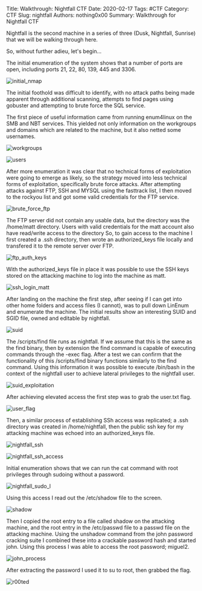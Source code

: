 Title: Walkthrough: Nightfall CTF
Date: 2020-02-17
Tags: #CTF
Category: CTF
Slug: nightfall
Authors: nothing0x00
Summary: Walkthrough for Nightfall CTF

Nightfall is the second machine in a series of three (Dusk, Nightfall, Sunrise) that we will be walking through here.

So, without further adieu, let's begin...

The initial enumeration of the system shows that a number of ports are open, including ports 21, 22, 80, 139, 445 and 3306.

![initial_nmap](/images/nightfall/initial_nmap.png)

The initial foothold was difficult to identify, with no attack paths being made apparent through additional scanning, attempts to find pages using gobuster and attempting to brute force the SQL service.

The first piece of useful information came from running enum4linux on the SMB and NBT services. This yielded not only information on the workgroups and domains which are related to the machine, but it also netted some usernames.

![workgroups](/images/nightfall/workgroups.png)

![users](/images/nightfall/users.png)

After more enumeration it was clear that no technical forms of exploitation were going to emerge as likely, so the strategy moved into less technical forms of exploitation, specifically brute force attacks. After attempting attacks against FTP, SSH and MYSQL using the fasttrack list, I then moved to the rockyou list and got some valid credentials for the FTP service.

![brute_force_ftp](/images/nightfall/brute_ftp.png)

The FTP server did not contain any usable data, but the directory was the /home/matt directory. Users with valid credentials for the matt account also have read/write access to the directory So, to gain access to the machine I first created a .ssh directory, then wrote an authorized_keys file locally and transfered it to the remote server over FTP.

![ftp_auth_keys](/images/nightfall/ftp_put_authorized_keys.png)

With the authorized_keys file in place it was possible to use the SSH keys stored on the attacking machine to log into the machine as matt.

![ssh_login_matt](/images/nightfall/ssh_login_matt.png)

After landing on the machine the first step, after seeing if I can get into other home folders and access files (I cannot), was to pull down LinEnum and enumerate the machine. The initial results show an interesting SUID and SGID file, owned and editable by nightfall.

![suid](/images/nightfall/suid.png)

The /scripts/find file runs as nightfall. If we assume that this is the same as the find binary, then by extension the find command is capable of executing commands through the -exec flag. After a test we can confirm that the functionality of this /scripts/find binary functions similarly to the find command. Using this information it was possible to execute /bin/bash in the context of the nightfall user to achieve lateral privileges to the nightfall user.

![suid_exploitation](/images/nightfall/nightfall_suid_exploitation.png)

After achieving elevated access the first step was to grab the user.txt flag.

![user_flag](/images/nightfall/user_flag.png)

Then, a similar process of establishing SSh access was replicated; a .ssh directory was created in /home/nightfall, then the public ssh key for my attacking machine was echoed into an authorized_keys file.

![nightfall_ssh](/images/nightfall/nightfall_ssh.png)

![nightfall_ssh_access](/images/nightfall/nightfall_ssh_access.png)

Initial enumeration shows that we can run the cat command with root privileges through sudoing without a password.

![nightfall_sudo_l](/images/nightfall/nightfall_sudo_l.png)

Using this access I read out the /etc/shadow file to the screen.

![shadow](/images/nightfall/shadow.png)

Then I copied the root entry to a file called shadow on the attacking machine, and the root entry in the /etc/passwd file to a passwd file on the attacking machine. Using the unshadow command from the john password cracking suite I combined these into a crackable password hash and started john. Using this process I was able to access the root password; miguel2.

![john_process](/images/nightfall/john_process.png)

After extracting the password I used it to su to root, then grabbed the flag.

![r00ted](/images/nightfall/r00ted.png)

